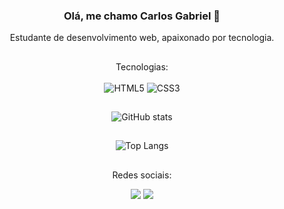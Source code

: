 <div align="center">

### Olá, me chamo Carlos Gabriel 👋<br/>
Estudante de desenvolvimento web, apaixonado por tecnologia.

##

Tecnologias: <br/>
<br/>
<img alt="HTML5" src="https://img.shields.io/badge/HTML5-E34F26?style=for-the-badge&logo=html5&logoColor=white">
<img alt="CSS3" src="https://img.shields.io/badge/CSS3-1572B6?style=for-the-badge&logo=css3&logoColor=white">

##

![GitHub stats](https://github-readme-stats.vercel.app/api?username=carlsgabriel&show_icons=true&theme=dracula)

##

![Top Langs](https://github-readme-stats.vercel.app/api/top-langs/?username=carlsgabriel&layout=compact)

##

Redes sociais:
<div> 
  <a href="https://www.linkedin.com/in/carlos-gabriel-539302315/" target="_blank"><img src="https://img.shields.io/badge/-LinkedIn-%230077B5?style=for-the-badge&logo=linkedin&logoColor=white" target="_blank"></a> 
  <a href="mailto:gomescarlosleite@gmail.com"><img src="https://img.shields.io/badge/-Gmail-%23333?style=for-the-badge&logo=gmail&logoColor=white" target="_blank"></a>
</div>

</div>

